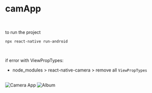 # camApp

<br />

to run the project
```
npx react-native run-android
```

<br />

if error with ViewPropTypes:
 - node_modules > react-native-camera > remove all `ViewPropTypes`

<br />

<div style={display:'flex'}>
  <img src="https://i.ibb.co/xjBJvmd/camapp.png" alt="Camera App" />
  <img src="https://i.ibb.co/FgbBhcN/album.png" alt="Album" />
</div>
